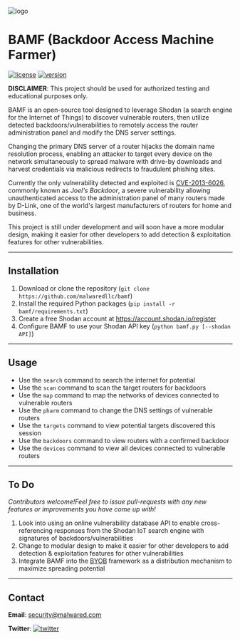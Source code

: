 ![logo](https://malwared.com/wp-content/uploads/2018/08/bamf_logo-02.png)
# BAMF (Backdoor Access Machine Farmer)
[![license](https://img.shields.io/badge/license-GNU-brightgreen.svg)](https://github.com/malwaredllc/bamf/LICENSE)
[![version](https://img.shields.io/badge/version-0.1.2-lightgrey.svg)](https://github.com/malwaredllc/bamf)

__DISCLAIMER__: This project should be used for authorized testing and educational purposes only.

BAMF is an open-source tool designed to leverage Shodan (a search engine for the Internet of Things) 
to discover vulnerable routers, then utilize detected backdoors/vulnerabilities to remotely access 
the router administration panel and modify the DNS server settings.

Changing the primary DNS server of a router hijacks the domain name resolution process, enabling an
attacker to target every device on the network simultaneously to spread malware with drive-by downloads
and harvest credentials via malicious redirects to fraudulent phishing sites.

Currently the only vulnerability detected and exploited is [CVE-2013-6026](https://nvd.nist.gov/vuln/detail/CVE-2013-6026), commonly known as *Joel's Backdoor*,
a severe vulnerability allowing unauthenticated access to the administration panel of many routers made by D-Link,
one of the world's largest manufacturers of routers for home and business. 

This project is still under development and will soon have a more modular design, making it easier
for other developers to add detection & exploitation features for other vulnerabilities.
____________________________________________________________

## Installation

1) Download or clone the repository (`git clone https://github.com/malwaredllc/bamf`)
2) Install the required Python packages (`pip install -r bamf/requirements.txt`)
3) Create a free Shodan account at https://account.shodan.io/register
4) Configure BAMF to use your Shodan API key (`python bamf.py [--shodan API]`)
____________________________________________________________

## Usage

- Use the `search` command to search the internet for potential
- Use the `scan` command to scan the target routers for backdoors
- Use the `map` command to map the networks of devices connected to vulnerable routers
- Use the `pharm` command to change the DNS settings of vulnerable routers
- Use the `targets` command to view potential targets discovered this session
- Use the `backdoors` command to view routers with a confirmed backdoor
- Use the `devices` command to view all devices connected to vulnerable routers

____________________________________________________________

## To Do

*Contributors welcome!Feel free to issue pull-requests with any new features or improvements you have come up with!*

1) Look into using an online vulnerability database API to enable cross-referencing responses from
the Shodan IoT search engine with signatures of backdoors/vulnerabilities
2) Change to modular design to make it easier for other developers to add detection & exploitation features for
 other vulnerabilities
3) Integrate BAMF into the [BYOB](https://github.com/malwaredllc/byob) framework as a distribution mechanism to maximize spreading potential
____________________________________________________________

## Contact

__Email__: security@malwared.com

__Twitter__: [![twitter](https://img.shields.io/twitter/url/http/shields.io.svg?style=social)](https://twitter.com/malwaredllc)

